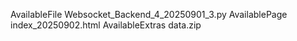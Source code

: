 AvailableFile Websocket_Backend_4_20250901_3.py
AvailablePage index_20250902.html
AvailableExtras data.zip

